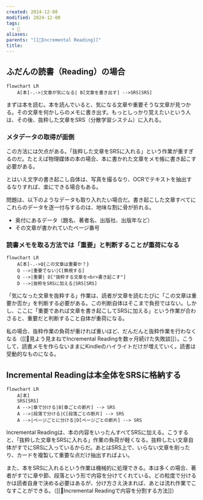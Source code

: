```yaml
---
created: 2024-12-08
modified: 2024-12-08
tags:
  - 💭
aliases: 
parents: "[[📝Incremental Reading]]"
title: 
---
```

## ふだんの読書（Reading）の場合
```mermaid
flowchart LR
	A[本]-.->|文章が気になる| B[文章を書き出す] -->SRS[SRS]
```
まずは本を読む。本を読んでいると、気になる文章や重要そうな文章が見つかる。その文章を何かしらのメモに書き出す。もっとしっかり覚えたいという人は、その後、抜粋した文章をSRS（分散学習システム）に入れる。

### メタデータの取得が面倒
この方法には欠点がある。「抜粋した文章をSRSに入れる」という作業が重すぎるのだ。たとえば物理媒体の本の場合、本に書かれた文章をメモ帳に書き起こす必要がある。

とはいえ文字の書き起こし自体は、写真を撮るなり、OCRでテキストを抽出するなりすれば、楽にできる場合もある。

問題は、以下のようなデータも取り入れたい場合だ。書き起こした文章すべてにこれらのデータを逐一付与するのは、地味な割に骨が折れる。
- 奥付にあるデータ（題名、著者名、出版社、出版年など）
- その文章が書かれていたページ番号

### 読書メモを取る方法では「重要」と判断することが重荷になる
```mermaid
flowchart LR
	A[本]-.->Q{この文章は重要か？}
	Q -->|重要でない|C[無視する]
	Q -->|重要| D["抜粋する文章を<br>書き起こす"]
	D -->|抜粋をSRSに加える|SRS[SRS]
```

「気になった文章を抜粋する」作業は、読者が文章を読むたびに「この文章は重要か否か」を判断する必要がある。この判断自体はそこまで負担ではない。しかし、ここに「重要であれば文章を書き起こしてSRSに加える」という作業が合わさると、重要だと判断すること自体が重荷になる。

私の場合、抜粋作業の負荷が重ければ重いほど、だんだんと抜粋作業を行わなくなる（[[💭見よう見まねでIncremental Readingを数ヶ月続けた失敗談]]）。こうして、読書メモを作らないままにKindleのハイライトだけが増えていく。読書は受動的なものになる。

## Incremental Readingは本全体をSRSに格納する
```mermaid
flowchart LR
	A[本]
	SRS[SRS]
	A -->|章で分ける|B[章ごとの断片] --> SRS
	A -->|段落で分ける|C[段落ごとの断片] --> SRS
	A -->|ページごとに分ける|D[ページごとの断片] --> SRS
```
Incremental Readingは、本の内容をいったんすべてSRSに加える。こうすると、「抜粋した文章をSRSに入れる」作業の負荷が軽くなる。抜粋したい文章自体がすでにSRSに入っているからだ。あとはSRS上で、いらない文章を削ったり、カードを複製して重要な点だけ抽出すればよい。

また、本をSRSに入れるという作業は機械的に処理できる。本は多くの場合、著者がすでに章や節、段落という形で内容を分けてくれている。どの粒度で分けるかは読者自身で決める必要はあるが、分け方さえ決まれば、あとは流れ作業でこなすことができる。（[[💭Incremental Readingで内容を分割する方法]]）
